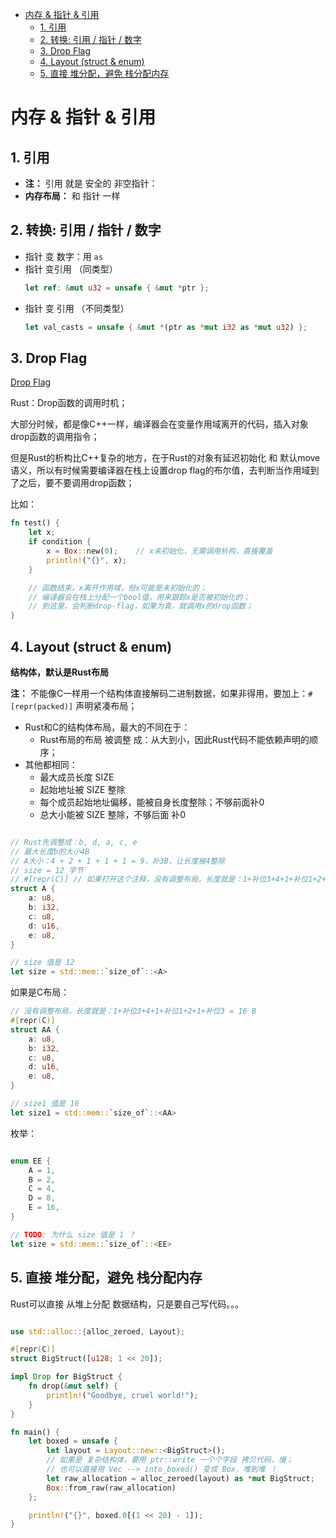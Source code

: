 - [内存 & 指针 & 引用](#内存--指针--引用)
  - [1. 引用](#1-引用)
  - [2. 转换: 引用 / 指针 / 数字](#2-转换-引用--指针--数字)
  - [3. Drop Flag](#3-drop-flag)
  - [4. Layout (struct & enum)](#4-layout-struct--enum)
  - [5. 直接 堆分配，避免 栈分配内存](#5-直接-堆分配避免-栈分配内存)

# 内存 & 指针 & 引用

## 1. 引用

* **注：** 引用 就是 安全的 非空指针：
* **内存布局：** 和 指针 一样

## 2. 转换: 引用 / 指针 / 数字

+ 指针 变 数字：用 `as`
+ 指针 变引用 （同类型）
	``` rs
	let ref: &mut u32 = unsafe { &mut *ptr };
	```
+ 指针 变 引用 （不同类型）
	``` rs
	let val_casts = unsafe { &mut *(ptr as *mut i32 as *mut u32) };
	```

## 3. Drop Flag

[Drop Flag](https://doc.rust-lang.org/nomicon/drop-flags.html)

Rust：Drop函数的调用时机；

大部分时候，都是像C++一样，编译器会在变量作用域离开的代码，插入对象drop函数的调用指令；

但是Rust的析构比C++复杂的地方，在于Rust的对象有延迟初始化 和 默认move语义，所以有时候需要编译器在栈上设置drop flag的布尔值，去判断当作用域到了之后，要不要调用drop函数；

比如：

``` rs
fn test() {
	let x;
	if condition {
		x = Box::new(0);    // x未初始化，无需调用析构，直接覆盖
		println!("{}", x);
	}

	// 函数结束，x离开作用域，但x可能是未初始化的；
	// 编译器会在栈上分配一个bool值，用来跟踪x是否被初始化的；
	// 到这里，会判断drop-flag，如果为真，就调用x的drop函数；
}
```

## 4. Layout (struct & enum)

**结构体，默认是Rust布局**

**注：** 不能像C一样用一个结构体直接解码二进制数据，如果非得用，要加上：`#[repr(packed)]` 声明紧凑布局；

+ Rust和C的结构体布局，最大的不同在于：
    * Rust布局的布局 被调整 成：从大到小，因此Rust代码不能依赖声明的顺序；
+ 其他都相同：
    * 最大成员长度 SIZE
    * 起始地址被 SIZE 整除
    * 每个成员起始地址偏移，能被自身长度整除；不够前面补0
    * 总大小能被 SIZE 整除，不够后面 补0

``` rs

// Rust先调整成：b, d, a, c, e
// 最大长度b的大小4B
// A大小：4 + 2 + 1 + 1 + 1 = 9，补3B，让长度被4整除
// size = 12 字节
// #[repr(C)] // 如果打开这个注释，没有调整布局，长度就是：1+补位3+4+1+补位1+2+1+补位3 = 16 B
struct A {
    a: u8,
	b: i32,
	c: u8,
	d: u16,
	e: u8,
}

// size 值是 12
let size = std::mem::`size_of`::<A>
```

如果是C布局：

``` rs
// 没有调整布局，长度就是：1+补位3+4+1+补位1+2+1+补位3 = 16 B
#[repr(C)]
struct AA {
    a: u8,
	b: i32,
	c: u8,
	d: u16,
	e: u8,
}

// size1 值是 16
let size1 = std::mem::`size_of`::<AA>

```


枚举：

``` rs

enum EE {
    A = 1,
    B = 2,
    C = 4,
    D = 8,
    E = 16,
}

// TODO: 为什么 size 值是 1 ？
let size = std::mem::`size_of`::<EE>

```

## 5. 直接 堆分配，避免 栈分配内存

Rust可以直接 从堆上分配 数据结构，只是要自己写代码。。。

``` rs

use std::alloc::{alloc_zeroed, Layout};

#[repr(C)]
struct BigStruct([u128; 1 << 20]);

impl Drop for BigStruct {
    fn drop(&mut self) {
        println!("Goodbye, cruel world!");
    }
}

fn main() {
    let boxed = unsafe {
        let layout = Layout::new::<BigStruct>();
		// 如果是 复杂结构体，要用 ptr::write 一个个字段 拷贝代码，慢；
		// 也可以直接用 Vec --> into_boxed() 变成 Box，堆到堆 ！
        let raw_allocation = alloc_zeroed(layout) as *mut BigStruct;
        Box::from_raw(raw_allocation)
    };

    println!("{}", boxed.0[(1 << 20) - 1]);
}


```